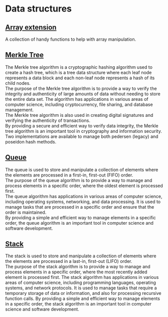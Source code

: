 # Data structures
## [Array extension](./src/array_ext.cairo)
A collection of handy functions to help with array manipulation. 

## [Merkle Tree](./src/merkle_tree.cairo)

The Merkle tree algorithm is a cryptographic hashing algorithm used to create a hash tree, which is a tree data structure where each leaf node represents a data block and each non-leaf node represents a hash of its child nodes.  
The purpose of the Merkle tree algorithm is to provide a way to verify the integrity and authenticity of large amounts of data without needing to store the entire data set. The algorithm has applications in various areas of computer science, including cryptocurrency, file sharing, and database management.  
The Merkle tree algorithm is also used in creating digital signatures and verifying the authenticity of transactions.  
By providing a secure and efficient way to verify data integrity, the Merkle tree algorithm is an important tool in cryptography and information security.
Two implementations are available to manage both pedersen (legacy) and poseidon hash methods.

## [Queue](./src/queue.cairo)

The queue is used to store and manipulate a collection of elements where the elements are processed in a first-in, first-out (FIFO) order.  
The purpose of the queue algorithm is to provide a way to manage and process elements in a specific order, where the oldest element is processed first.  
The queue algorithm has applications in various areas of computer science, including operating systems, networking, and data processing. It is used to manage tasks that are processed in a specific order and ensure that the order is maintained.  
By providing a simple and efficient way to manage elements in a specific order, the queue algorithm is an important tool in computer science and software development.

## [Stack](./src/stack.cairo)

The stack is used to store and manipulate a collection of elements where the elements are processed in a last-in, first-out (LIFO) order.  
The purpose of the stack algorithm is to provide a way to manage and process elements in a specific order, where the most recently added element is processed first. 
The stack algorithm has applications in various areas of computer science, including programming languages, operating systems, and network protocols. It is used to manage tasks that require a temporary storage of data or information, and also for processing recursive function calls. 
By providing a simple and efficient way to manage elements in a specific order, the stack algorithm is an important tool in computer science and software development.